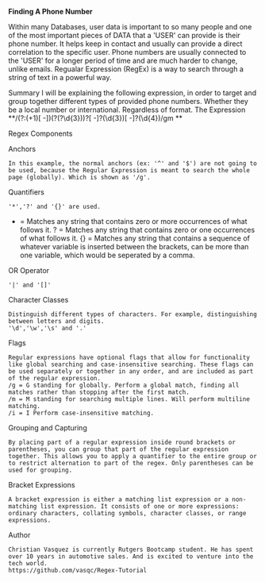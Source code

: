 **Finding A Phone Number**

Within many Databases, user data is important to so many people and one of the most important pieces of DATA that a 'USER' can provide is their phone number.  It helps keep in contact and usually can provide a direct correlation to the specific user.   Phone numbers are usually connected to the 'USER' for a longer period of time and are much harder to change, unlike emails. 
Regualar Expression (RegEx) is a way to search through a string of text in a powerful way.

Summary
I will be explaining the following expression, in order to target and group together different types of provided phone numbers.  Whether they be a local number or international. Regardless of format.
The Expression
**/(?:(\+1)[ -])\(?(?<areacode>\d{3})\)?[ -]?(\d{3})[ -]?(\d{4})/gm
**

Regex Components

Anchors
    
    In this example, the normal anchors (ex: '^' and '$') are not going to be used, because the Regular Expression is meant to search the whole page (globally). Which is shown as '/g'.

Quantifiers
    
    '*','?' and '{}' are used.

   * = Matches any string that contains zero or more occurrences of what follows it.
   ? = Matches any string that contains zero or one occurrences of what follows it.
   {} = Matches any string that contains a sequence of whatever variable is inserted between the brackets, can be more than one variable, which would be seperated by a comma.

OR Operator
    
    '|' and '[]'

Character Classes
    
    Distinguish different types of characters. For example, distinguishing between letters and digits.
    '\d','\w','\s' and '.'

Flags
    
    Regular expressions have optional flags that allow for functionality like global searching and case-insensitive searching. These flags can be used separately or together in any order, and are included as part of the regular expression.
    /g = G standing for globally. Perform a global match, finding all matches rather than stopping after the first match.
    /m = M standing for searching multiple lines. Will perform multiline matching.
    /i = I Perform case-insensitive matching.

Grouping and Capturing

    By placing part of a regular expression inside round brackets or parentheses, you can group that part of the regular expression together. This allows you to apply a quantifier to the entire group or to restrict alternation to part of the regex. Only parentheses can be used for grouping.

Bracket Expressions

    A bracket expression is either a matching list expression or a non-matching list expression. It consists of one or more expressions: ordinary characters, collating symbols, character classes, or range expressions.

Author

    Christian Vasquez is currently Rutgers Bootcamp student. He has spent over 10 years in automotive sales. And is excited to venture into the tech world.
    https://github.com/vasqc/Regex-Tutorial
